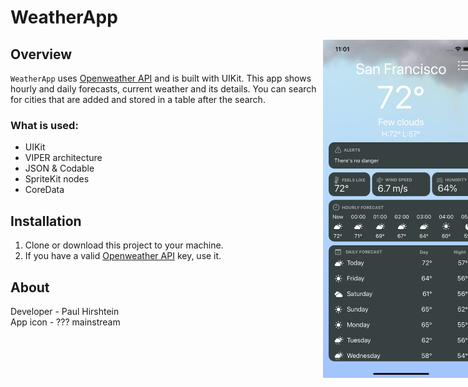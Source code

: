 # WeatherApp

<div style="width: 1000px; height 600px;"><img src="./ScreenShots/favourites.png" width="25%" height="25%" align="right"></div>
<div style="width: 1000px; height 600px;"><img src="./ScreenShots/weather.png" width="25%" height="25%" align="right"></div>


## Overview
`WeatherApp` uses [Openweather API](https://openweathermap.org/api) and is built with UIKit. This app shows hourly and daily forecasts, current weather and its details. You can search for cities that are added and stored in a table after the search.

### What is used:
- UIKit
- VIPER architecture
- JSON & Codable
- SpriteKit nodes
- CoreData

## Installation
1. Clone or download this project to your machine.<br>
2. If you have a valid [Openweather API](https://openweathermap.org/api) key, use it.

## About
Developer - Paul Hirshtein<br>
App icon - ??? mainstream

